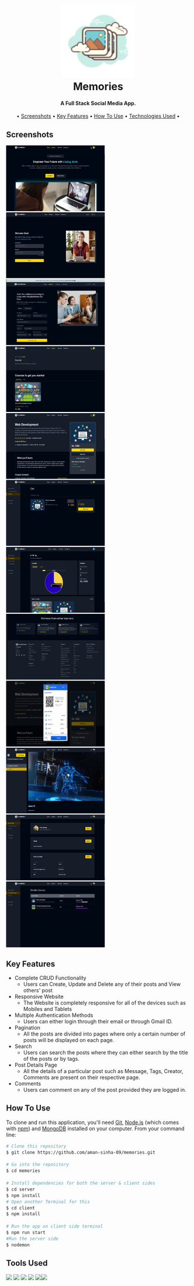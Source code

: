 <h1 align="center">
  <br>
  <a href=""><img src="https://raw.githubusercontent.com/pandeysushmit/memories/main/client/src/images/favicon.png" alt="Memories" height="200" width="200"></a>
  <br>
  Memories
  <br>
</h1>

<h4 align="center">A Full Stack Social Media App.</h4>

<p align="center">
</p>

<p align="center">
• <a href="#Screenshots">Screenshots</a> •
  <a href="#key-features">Key Features</a> •
  <a href="#how-to-use">How To Use</a> •
  <a href="#tools-used">Technologies Used</a> •
<!--   <a href="#contributers-to-this-project">Contributors</a> • -->
</p>


## Screenshots

<p align="center">
  
<img src="https://raw.githubusercontent.com/aman-sinha-09/study-notion/main/screenshots/home.png" alt="home" title="Home Page" height="180" width="270"> <img src="https://raw.githubusercontent.com/aman-sinha-09/study-notion/main/screenshots/auth.png" alt="auth" title="Authorization Page" height="180" width="270"> <img src="https://raw.githubusercontent.com/aman-sinha-09/study-notion/main/screenshots/signup.png" alt="pagination" title="Sign Up" height="180" width="270">
<img src="https://raw.githubusercontent.com/aman-sinha-09/study-notion/main/screenshots/course_page.png" alt="home" title="Course Page" height="180" width="270"> <img src="https://raw.githubusercontent.com/aman-sinha-09/study-notion/main/screenshots/course_details.png" alt="auth" title="Authorization Page" height="180" width="270"> <img src="https://raw.githubusercontent.com/aman-sinha-09/study-notion/main/screenshots/cart.png" alt="pagination" title="Cart" height="180" width="270">
<img src="https://raw.githubusercontent.com/aman-sinha-09/study-notion/main/screenshots/dashboard_instructor.png" alt="home" title="Instructor Dashboard Page" height="180" width="270"> <img src="https://raw.githubusercontent.com/aman-sinha-09/study-notion/main/screenshots/reviews.png" alt="auth" title="Reviews" height="180" width="270"> <img src="https://raw.githubusercontent.com/aman-sinha-09/study-notion/main/screenshots/payments.png" alt="pagination" title="Cart" height="180" width="270">
<img src="https://raw.githubusercontent.com/aman-sinha-09/study-notion/main/screenshots/video.png" alt="home" title="Lecture Video" height="180" width="270"> <img src="https://raw.githubusercontent.com/aman-sinha-09/study-notion/main/screenshots/user_profile.png" alt="auth" title="Authorization Page" height="180" width="270"> <img src="https://raw.githubusercontent.com/aman-sinha-09/study-notion/main/screenshots/user_courses.png" alt="pagination" title="Cart" height="180" width="270">

</p>

## Key Features

* Complete CRUD Functionality
  - Users can Create, Update and Delete any of their posts and View others' post
* Responsive Website
  - The Website is completely responsive for all of the devices such as Mobiles and Tablets
* Multiple Authentication Methods
  - Users can either login through their email or through Gmail ID.
* Pagination
  - All the posts are divided into pages where only a certain number of posts will be displayed on each page.
* Search
  - Users can search the posts where they can either search by the title of the posts or by tags.
* Post Details Page
  - All the details of a particular post such as Message, Tags, Creator, Comments are present on their respective page.
* Comments
  - Users can comment on any of the post provided they are logged in.

## How To Use

To clone and run this application, you'll need [Git](https://git-scm.com), [Node.js](https://nodejs.org/en/download/) (which comes with [npm](http://npmjs.com)) and [MongoDB](https://www.mongodb.com/try/download/community) installed on your computer. From your command line:

```bash
# Clone this repository
$ git clone https://github.com/aman-sinha-09/memories.git

# Go into the repository
$ cd memories

# Install dependencies for both the server & client sides
$ cd server
$ npm install
# Open another Terminal for this
$ cd client
$ npm install

# Run the app on client side terminal
$ npm run start
#Run the server side
$ nodemon
```
## Tools Used



<img src="https://www.svgrepo.com/download/331488/mongodb.svg" height="50"> <img src="https://www.svgrepo.com/show/330398/express.svg" height="50"> <img src="https://upload.wikimedia.org/wikipedia/commons/thumb/a/a7/React-icon.svg/2300px-React-icon.svg.png" height="50"> <img src="https://seeklogo.com/images/N/nodejs-logo-FBE122E377-seeklogo.com.png" height="50"> <img src="https://upload.wikimedia.org/wikipedia/commons/4/49/Redux.png" height="50"><img src="https://cdn.worldvectorlogo.com/logos/material-ui-1.svg" height="50">

